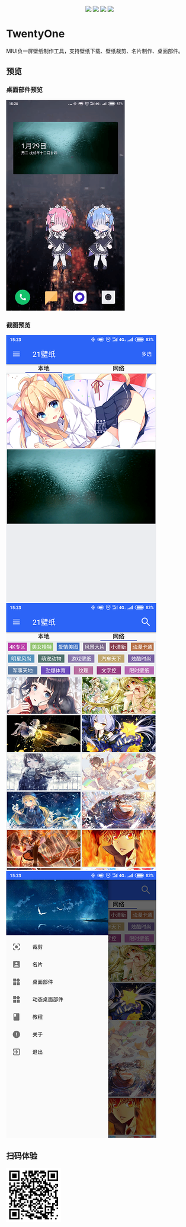 <p align="center">
<a href="http://www.oracle.com/technetwork/java/javase/overview/index.html"><img src="https://img.shields.io/badge/language-java%208.0-orange.svg"></a>
<a href="https://www.jetbrains.com/idea/"><img src="https://img.shields.io/badge/platform-Android%20Studio-green.svg"></a>
<img src="https://img.shields.io/badge/License-Apache%202.0-blue.svg">
<img src="https://img.shields.io/badge/release-8.1-brightgreen.svg">

</p>

# TwentyOne

MIUI负一屏壁纸制作工具，支持壁纸下载、壁纸裁剪、名片制作、桌面部件。

## 预览
### 桌面部件预览
![gif预览](screenshots/20190129_155157.gif)
### 截图预览
![本地](screenshots/screenshot01.png)
![网络](screenshots/screenshot02.png)
![侧边栏](screenshots/screenshot03.png)

## 扫码体验
![二维码](screenshots/twentyone.png)